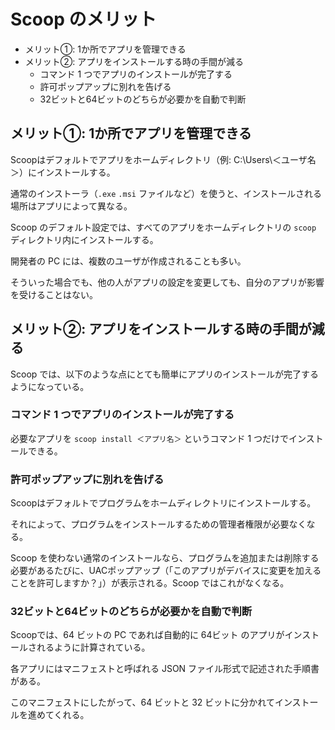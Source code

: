 # Scoop のメリット
- メリット①: 1か所でアプリを管理できる
- メリット②: アプリをインストールする時の手間が減る
  - コマンド 1 つでアプリのインストールが完了する
  - 許可ポップアップに別れを告げる
  - 32ビットと64ビットのどちらが必要かを自動で判断

## メリット①: 1か所でアプリを管理できる 
Scoopはデフォルトでアプリをホームディレクトリ（例: C:\Users\＜ユーザ名＞）にインストールする。

通常のインストーラ（`.exe` `.msi` ファイルなど）を使うと、インストールされる場所はアプリによって異なる。

Scoop のデフォルト設定では、すべてのアプリをホームディレクトリの `scoop` ディレクトリ内にインストールする。

開発者の PC には、複数のユーザが作成されることも多い。

そういった場合でも、他の人がアプリの設定を変更しても、自分のアプリが影響を受けることはない。

## メリット②: アプリをインストールする時の手間が減る
Scoop では、以下のような点にとても簡単にアプリのインストールが完了するようになっている。

### コマンド 1 つでアプリのインストールが完了する
必要なアプリを `scoop install ＜アプリ名＞` というコマンド 1 つだけでインストールできる。 

### 許可ポップアップに別れを告げる
Scoopはデフォルトでプログラムをホームディレクトリにインストールする。

それによって、プログラムをインストールするための管理者権限が必要なくなる。

Scoop を使わない通常のインストールなら、プログラムを追加または削除する必要があるたびに、UACポップアップ（「このアプリがデバイスに変更を加えることを許可しますか？」）が表示される。Scoop ではこれがなくなる。

### 32ビットと64ビットのどちらが必要かを自動で判断
Scoopでは、64 ビットの PC であれば自動的に 64ビット のアプリがインストールされるように計算されている。

各アプリにはマニフェストと呼ばれる JSON ファイル形式で記述された手順書がある。

このマニフェストにしたがって、64 ビットと 32 ビットに分かれてインストールを進めてくれる。
